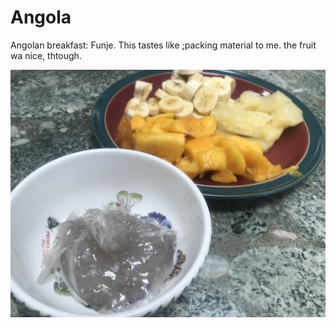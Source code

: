 # Angola

Angolan breakfast: Funje. This tastes like ;packing material to me. the fruit wa nice, thtough.

<a href="https://wakeupandeatglobal.weebly.com/angolan-breakfast.html">

![Bowl of grey gel, with fruit behind](images/angola.jpeg)